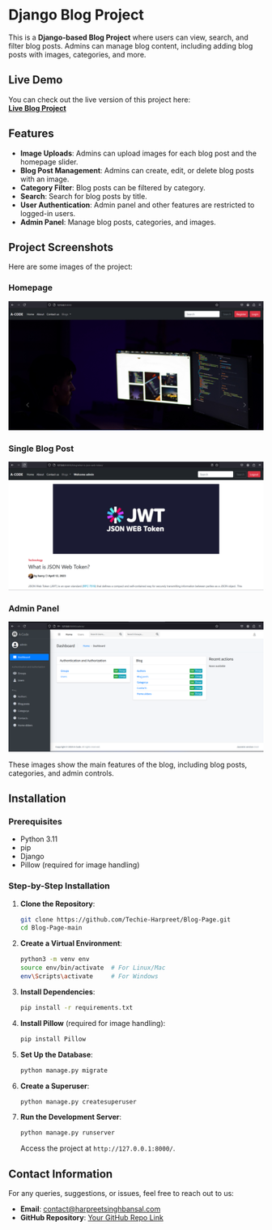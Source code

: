 # Django Blog Project

This is a **Django-based Blog Project** where users can view, search, and filter blog posts. Admins can manage blog content, including adding blog posts with images, categories, and more.

## Live Demo

You can check out the live version of this project here:  
[**Live Blog Project**](https://a-code.harpreetsinghbansal.com/)

## Features

- **Image Uploads**: Admins can upload images for each blog post and the homepage slider.
- **Blog Post Management**: Admins can create, edit, or delete blog posts with an image.
- **Category Filter**: Blog posts can be filtered by category.
- **Search**: Search for blog posts by title.
- **User Authentication**: Admin panel and other features are restricted to logged-in users.
- **Admin Panel**: Manage blog posts, categories, and images.

## Project Screenshots

Here are some images of the project:

### Homepage
![Homepage](https://raw.githubusercontent.com/Techie-Harpreet/Blog-Page/refs/heads/main/Images/homepage.png)

### Single Blog Post
![Single Blog Post](https://raw.githubusercontent.com/Techie-Harpreet/Blog-Page/refs/heads/main/Images/blogpost.png)

### Admin Panel
![Admin Panel](https://raw.githubusercontent.com/Techie-Harpreet/Blog-Page/refs/heads/main/Images/admin.png)

These images show the main features of the blog, including blog posts, categories, and admin controls.

## Installation

### Prerequisites

- Python 3.11
- pip
- Django
- Pillow (required for image handling)

### Step-by-Step Installation

1. **Clone the Repository**:
    ```bash
    git clone https://github.com/Techie-Harpreet/Blog-Page.git
    cd Blog-Page-main
    ```

2. **Create a Virtual Environment**:
    ```bash
    python3 -m venv env
    source env/bin/activate  # For Linux/Mac
    env\Scripts\activate     # For Windows
    ```

3. **Install Dependencies**:
    ```bash
    pip install -r requirements.txt
    ```

4. **Install Pillow** (required for image handling):
    ```bash
    pip install Pillow
    ```

5. **Set Up the Database**:
    ```bash
    python manage.py migrate
    ```

6. **Create a Superuser**:
    ```bash
    python manage.py createsuperuser
    ```

7. **Run the Development Server**:
    ```bash
    python manage.py runserver
    ```
    Access the project at `http://127.0.0.1:8000/`.

## Contact Information

For any queries, suggestions, or issues, feel free to reach out to us:

- **Email**: contact@harpreetsinghbansal.com
- **GitHub Repository**: [Your GitHub Repo Link](https://github.com/Techie-Harpreet/Blog-Page)

